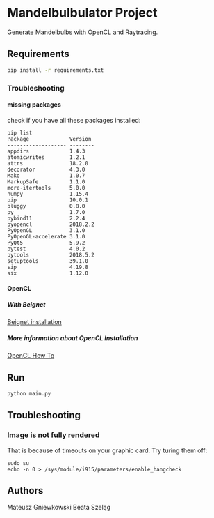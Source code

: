 # Mandelbulbulator Project

Generate Mandelbulbs with OpenCL and Raytracing.
## Requirements
```bash
pip install -r requirements.txt
```

### Troubleshooting
#### missing packages
check if you have all these packages installed:
```
pip list
Package             Version 
------------------- --------
appdirs             1.4.3   
atomicwrites        1.2.1   
attrs               18.2.0  
decorator           4.3.0   
Mako                1.0.7   
MarkupSafe          1.1.0   
more-itertools      5.0.0   
numpy               1.15.4  
pip                 10.0.1  
pluggy              0.8.0   
py                  1.7.0   
pybind11            2.2.4   
pyopencl            2018.2.2
PyOpenGL            3.1.0   
PyOpenGL-accelerate 3.1.0   
PyQt5               5.9.2   
pytest              4.0.2   
pytools             2018.5.2
setuptools          39.1.0  
sip                 4.19.8  
six                 1.12.0
```
#### OpenCL
##### With Beignet
[Beignet installation](https://www.freedesktop.org/wiki/Software/Beignet/)
##### More information about OpenCL Installation
[OpenCL How To](https://wiki.tiker.net/OpenCLHowTo)


## Run
```bash
python main.py
```

## Troubleshooting
### Image is not fully rendered
That is because of timeouts on your graphic card.
Try turing them off:
```
sudo su
echo -n 0 > /sys/module/i915/parameters/enable_hangcheck
```

## Authors
Mateusz Gniewkowski
Beata Szeląg
